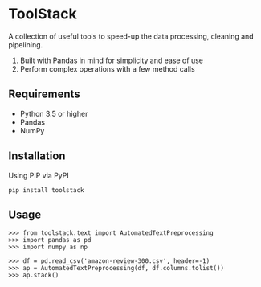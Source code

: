 # ToolStack

A collection of useful tools to speed-up the data processing, cleaning and pipelining. 
1. Built with Pandas in mind for simplicity and ease of use
2. Perform complex operations with a few method calls

Requirements
------------

-  Python 3.5 or higher
-  Pandas
-  NumPy


Installation
------------

Using PIP via PyPI

    pip install toolstack


    
Usage
--------

    >>> from toolstack.text import AutomatedTextPreprocessing
    >>> import pandas as pd
    >>> import numpy as np

    >>> df = pd.read_csv('amazon-review-300.csv', header=-1)
    >>> ap = AutomatedTextPreprocessing(df, df.columns.tolist())
    >>> ap.stack()

